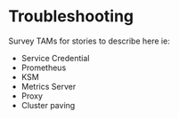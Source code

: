 # Troubleshooting

Survey TAMs for stories to describe here ie:

* Service Credential
* Prometheus
* KSM
* Metrics Server
* Proxy
* Cluster paving

